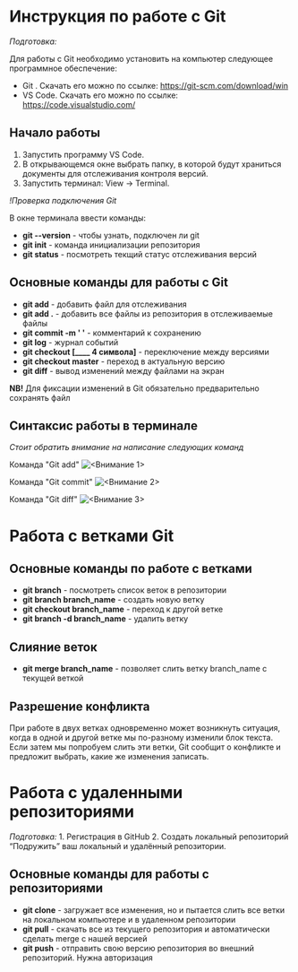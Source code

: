 # Инструкция по работе с Git

*Подготовка:*

Для работы с Git необходимо установить на компьютер следующее программное обеспечение:
* Git . Скачать его можно по ссылке: https://git-scm.com/download/win 
* VS Code. Скачать его можно по ссылке:  https://code.visualstudio.com/

## Начало работы

1. Запустить программу VS Code.
2. В открывающемся окне выбрать папку, в которой будут храниться документы для отслеживания контроля версий.
3. Запустить терминал: View -> Terminal.

*!Проверка подключения Git*

В окне терминала ввести команды:
* **git --version** - чтобы узнать, подключен ли git
* **git init** - команда инициализации репозитория
* **git status** - посмотреть текщий статус отслеживания версий

## Основные команды для работы с Git

* **git add** - добавить файл для отслеживания
* **git add .** - добавить все файлы из репозитория в отслеживаемые файлы
* **git commit -m ' '** - комментарий к сохранению
* **git log** - журнал событий
* **git checkout [____ 4 символа]** - переключение между версиями
* **git checkout master** - переход в актуальную версию
* **git diff** - вывод изменений между файлами на экран

**NB!**
Для фиксации изменений в Git обязательно предварительно сохранять файл

## Синтаксис работы в терминале 

*Стоит обратить внимание на написание следующих команд*

Команда "Git add"
![<Внимание 1>](NB1.png)

Команда "Git commit"
![<Внимание 2>](NB2.png)

Команда "Git diff"
![<Внимание 3>](NB3.png)


# Работа с ветками Git
## Основные команды по работе с ветками

* **git branch** - посмотреть список веток в репозитории
* **git branch branch_name** - создать новую ветку
* **git checkout branch_name** - переход к другой ветке
* **git branch -d branch_name** - удалить ветку

## Слияние веток

* **git merge branch_name** - позволяет слить ветку branch_name с текущей веткой

## Разрешение конфликта 

При работе в двух ветках одновременно может
возникнуть ситуация, когда в одной и другой
ветке мы по-разному изменили блок текста.
Если затем мы попробуем слить эти ветки, Git
сообщит о конфликте и предложит выбрать,
какие же изменения записать. 

# Работа с удаленными репозиториями

*Подготовка:*
	1. Регистрация в GitHub
	2. Создать локальный репозиторий 
“Подружить” ваш локальный и удалённый репозитории.

## Основные команды для работы с репозиториями

* **git clone** - загружает все изменения, но и пытается слить все ветки на локальном компьютере и в удаленном репозитории
* **git pull** - скачать все из текущего репозитория и автоматически сделать merge с нашей версией
* **git push** - отправить свою версию репозитория во внешний репозиторий. Нужна авторизация

